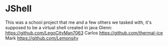 # JShell
This was a school project that me and a few others we tasked with, it's supposed to be a virtual shell created in java
Glenn: https://github.com/LegoCityMan7063
Carlos https://github.com/thermal-ice
Mark https://github.com/Lemonsity
